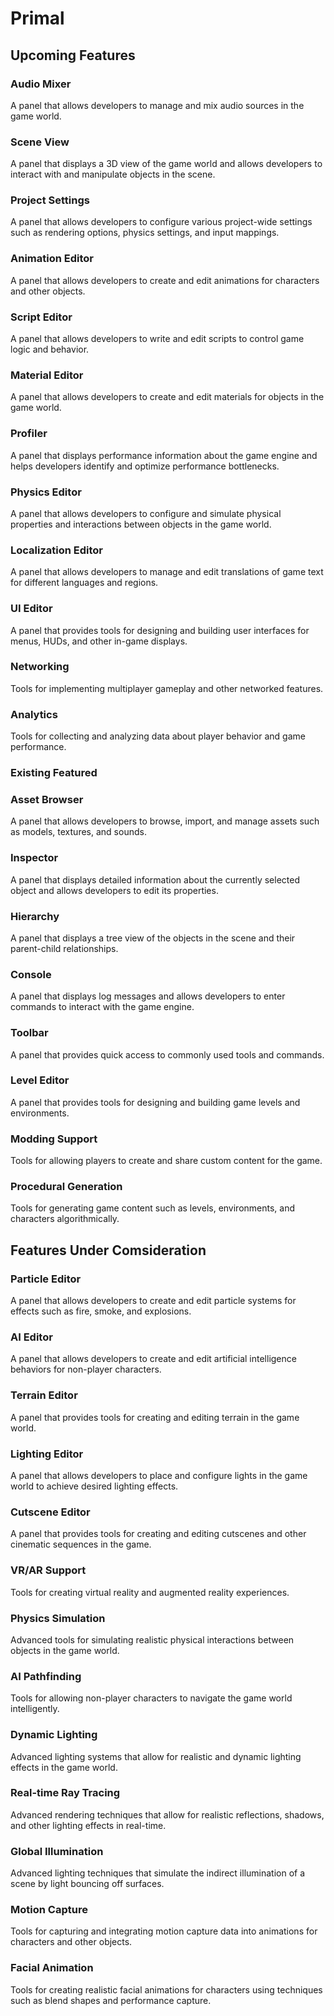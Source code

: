 # Primal
## Upcoming Features
### Audio Mixer 
A panel that allows developers to manage and mix audio sources in the game world.
### Scene View
A panel that displays a 3D view of the game world and allows developers to interact with and manipulate objects in the scene.
### Project Settings
A panel that allows developers to configure various project-wide settings such as rendering options, physics settings, and input mappings.
### Animation Editor
A panel that allows developers to create and edit animations for characters and other objects.
### Script Editor
A panel that allows developers to write and edit scripts to control game logic and behavior.
### Material Editor
A panel that allows developers to create and edit materials for objects in the game world.
### Profiler
A panel that displays performance information about the game engine and helps developers identify and optimize performance bottlenecks.
### Physics Editor
A panel that allows developers to configure and simulate physical properties and interactions between objects in the game world.
### Localization Editor
A panel that allows developers to manage and edit translations of game text for different languages and regions.
### UI Editor
A panel that provides tools for designing and building user interfaces for menus, HUDs, and other in-game displays.
### Networking
Tools for implementing multiplayer gameplay and other networked features.
### Analytics
Tools for collecting and analyzing data about player behavior and game performance.
### Existing Featured 
### Asset Browser
A panel that allows developers to browse, import, and manage assets such as models, textures, and sounds.
### Inspector
A panel that displays detailed information about the currently selected object and allows developers to edit its properties.
### Hierarchy
A panel that displays a tree view of the objects in the scene and their parent-child relationships.
### Console
A panel that displays log messages and allows developers to enter commands to interact with the game engine.
### Toolbar
A panel that provides quick access to commonly used tools and commands.
### Level Editor
A panel that provides tools for designing and building game levels and environments.
### Modding Support
Tools for allowing players to create and share custom content for the game.
### Procedural Generation
Tools for generating game content such as levels, environments, and characters algorithmically.
## Features Under Comsideration
### Particle Editor
A panel that allows developers to create and edit particle systems for effects such as fire, smoke, and explosions.
### AI Editor
A panel that allows developers to create and edit artificial intelligence behaviors for non-player characters.
### Terrain Editor
A panel that provides tools for creating and editing terrain in the game world.
### Lighting Editor
A panel that allows developers to place and configure lights in the game world to achieve desired lighting effects.
### Cutscene Editor
A panel that provides tools for creating and editing cutscenes and other cinematic sequences in the game.
### VR/AR Support
Tools for creating virtual reality and augmented reality experiences.
### Physics Simulation
Advanced tools for simulating realistic physical interactions between objects in the game world.
### AI Pathfinding
Tools for allowing non-player characters to navigate the game world intelligently.
### Dynamic Lighting
Advanced lighting systems that allow for realistic and dynamic lighting effects in the game world.
### Real-time Ray Tracing
Advanced rendering techniques that allow for realistic reflections, shadows, and other lighting effects in real-time.
### Global Illumination
Advanced lighting techniques that simulate the indirect illumination of a scene by light bouncing off surfaces.
### Motion Capture
Tools for capturing and integrating motion capture data into animations for characters and other objects.
### Facial Animation
Tools for creating realistic facial animations for characters using techniques such as blend shapes and performance capture.
